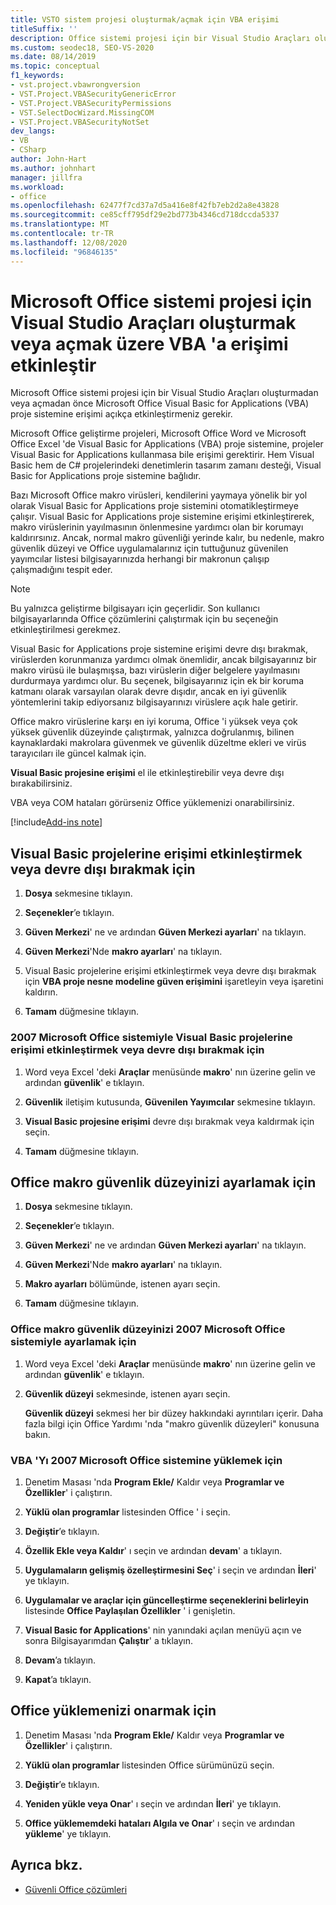 ```yaml
---
title: VSTO sistem projesi oluşturmak/açmak için VBA erişimi
titleSuffix: ''
description: Office sistemi projesi için bir Visual Studio Araçları oluşturmadan veya açmadan önce Office VBA proje sistemine erişimi açıkça etkinleştirmeniz gerektiğini öğrenin.
ms.custom: seodec18, SEO-VS-2020
ms.date: 08/14/2019
ms.topic: conceptual
f1_keywords:
- vst.project.vbawrongversion
- VST.Project.VBASecurityGenericError
- VST.Project.VBASecurityPermissions
- VST.SelectDocWizard.MissingCOM
- VST.Project.VBASecurityNotSet
dev_langs:
- VB
- CSharp
author: John-Hart
ms.author: johnhart
manager: jillfra
ms.workload:
- office
ms.openlocfilehash: 62477f7cd37a7d5a416e8f42fb7eb2d2a8e43828
ms.sourcegitcommit: ce85cff795df29e2bd773b4346cd718dccda5337
ms.translationtype: MT
ms.contentlocale: tr-TR
ms.lasthandoff: 12/08/2020
ms.locfileid: "96846135"
---
```

# <a name="enable-access-to-vba-to-create-or-open-a-visual-studio-tools-for-the-microsoft-office-system-project"></a>Microsoft Office sistemi projesi için Visual Studio Araçları oluşturmak veya açmak üzere VBA 'a erişimi etkinleştir

Microsoft Office sistemi projesi için bir Visual Studio Araçları oluşturmadan veya açmadan önce Microsoft Office Visual Basic for Applications (VBA) proje sistemine erişimi açıkça etkinleştirmeniz gerekir.

 Microsoft Office geliştirme projeleri, Microsoft Office Word ve Microsoft Office Excel 'de Visual Basic for Applications (VBA) proje sistemine, projeler Visual Basic for Applications kullanmasa bile erişimi gerektirir. Hem Visual Basic hem de C# projelerindeki denetimlerin tasarım zamanı desteği, Visual Basic for Applications proje sistemine bağlıdır.

 Bazı Microsoft Office makro virüsleri, kendilerini yaymaya yönelik bir yol olarak Visual Basic for Applications proje sistemini otomatikleştirmeye çalışır. Visual Basic for Applications proje sistemine erişimi etkinleştirerek, makro virüslerinin yayılmasının önlenmesine yardımcı olan bir korumayı kaldırırsınız. Ancak, normal makro güvenliği yerinde kalır, bu nedenle, makro güvenlik düzeyi ve Office uygulamalarınız için tuttuğunuz güvenilen yayımcılar listesi bilgisayarınızda herhangi bir makronun çalışıp çalışmadığını tespit eder.

> [!NOTE]
> Bu yalnızca geliştirme bilgisayarı için geçerlidir. Son kullanıcı bilgisayarlarında Office çözümlerini çalıştırmak için bu seçeneğin etkinleştirilmesi gerekmez.

 Visual Basic for Applications proje sistemine erişimi devre dışı bırakmak, virüslerden korunmanıza yardımcı olmak önemlidir, ancak bilgisayarınız bir makro virüsü ile bulaşmışsa, bazı virüslerin diğer belgelere yayılmasını durdurmaya yardımcı olur. Bu seçenek, bilgisayarınız için ek bir koruma katmanı olarak varsayılan olarak devre dışıdır, ancak en iyi güvenlik yöntemlerini takip ediyorsanız bilgisayarınızı virüslere açık hale getirir.

 Office makro virüslerine karşı en iyi koruma, Office 'i yüksek veya çok yüksek güvenlik düzeyinde çalıştırmak, yalnızca doğrulanmış, bilinen kaynaklardaki makrolara güvenmek ve güvenlik düzeltme ekleri ve virüs tarayıcıları ile güncel kalmak için.

 **Visual Basic projesine erişimi** el ile etkinleştirebilir veya devre dışı bırakabilirsiniz.

 VBA veya COM hataları görürseniz Office yüklemenizi onarabilirsiniz.

[!include[Add-ins note](includes/addinsnote.md)]

## <a name="to-enable-or-disable-access-to-visual-basic-projects"></a>Visual Basic projelerine erişimi etkinleştirmek veya devre dışı bırakmak için

1. **Dosya** sekmesine tıklayın.

2. **Seçenekler**’e tıklayın.

3. **Güven Merkezi**' ne ve ardından **Güven Merkezi ayarları**' na tıklayın.

4. **Güven Merkezi**'Nde **makro ayarları**' na tıklayın.

5. Visual Basic projelerine erişimi etkinleştirmek veya devre dışı bırakmak için **VBA proje nesne modeline güven erişimini** işaretleyin veya işaretini kaldırın.

6. **Tamam** düğmesine tıklayın.

### <a name="to-enable-or-disable-access-to-visual-basic-projects-with-the-2007-microsoft-office-system"></a>2007 Microsoft Office sistemiyle Visual Basic projelerine erişimi etkinleştirmek veya devre dışı bırakmak için

1. Word veya Excel 'deki **Araçlar** menüsünde **makro**' nın üzerine gelin ve ardından **güvenlik**' e tıklayın.

2. **Güvenlik** iletişim kutusunda, **Güvenilen Yayımcılar** sekmesine tıklayın.

3. **Visual Basic projesine erişimi** devre dışı bırakmak veya kaldırmak için seçin.

4. **Tamam** düğmesine tıklayın.

## <a name="to-set-your-office-macro-security-level"></a>Office makro güvenlik düzeyinizi ayarlamak için

1. **Dosya** sekmesine tıklayın.

2. **Seçenekler**’e tıklayın.

3. **Güven Merkezi**' ne ve ardından **Güven Merkezi ayarları**' na tıklayın.

4. **Güven Merkezi**'Nde **makro ayarları**' na tıklayın.

5. **Makro ayarları** bölümünde, istenen ayarı seçin.

6. **Tamam** düğmesine tıklayın.

### <a name="to-set-your-office-macro-security-level-with-the-2007-microsoft-office-system"></a>Office makro güvenlik düzeyinizi 2007 Microsoft Office sistemiyle ayarlamak için

1. Word veya Excel 'deki **Araçlar** menüsünde **makro**' nın üzerine gelin ve ardından **güvenlik**' e tıklayın.

2. **Güvenlik düzeyi** sekmesinde, istenen ayarı seçin.

    **Güvenlik düzeyi** sekmesi her bir düzey hakkındaki ayrıntıları içerir. Daha fazla bilgi için Office Yardımı 'nda "makro güvenlik düzeyleri" konusuna bakın.

### <a name="to-install-vba-with-the-2007-microsoft-office-system"></a>VBA 'Yı 2007 Microsoft Office sistemine yüklemek için

1. Denetim Masası 'nda **Program Ekle/** Kaldır veya **Programlar ve Özellikler**' i çalıştırın.

2. **Yüklü olan programlar** listesinden Office ' i seçin.

3. **Değiştir**’e tıklayın.

4. **Özellik Ekle veya Kaldır**' ı seçin ve ardından **devam**' a tıklayın.

5. **Uygulamaların gelişmiş özelleştirmesini Seç**' i seçin ve ardından **İleri**' ye tıklayın.

6. **Uygulamalar ve araçlar için güncelleştirme seçeneklerini belirleyin** listesinde **Office Paylaşılan Özellikler** ' i genişletin.

7. **Visual Basic for Applications**' nin yanındaki açılan menüyü açın ve sonra Bilgisayarımdan **Çalıştır**' a tıklayın.

8. **Devam**’a tıklayın.

9. **Kapat**’a tıklayın.

## <a name="to-repair-your-installation-of-office"></a>Office yüklemenizi onarmak için

1. Denetim Masası 'nda **Program Ekle/** Kaldır veya **Programlar ve Özellikler**' i çalıştırın.

2. **Yüklü olan programlar** listesinden Office sürümünüzü seçin.

3. **Değiştir**’e tıklayın.

4. **Yeniden yükle veya Onar**' ı seçin ve ardından **İleri**' ye tıklayın.

5. **Office yüklememdeki hataları Algıla ve Onar**' ı seçin ve ardından **yükleme**' ye tıklayın.

## <a name="see-also"></a>Ayrıca bkz.
- [Güvenli Office çözümleri](../vsto/securing-office-solutions.md)
